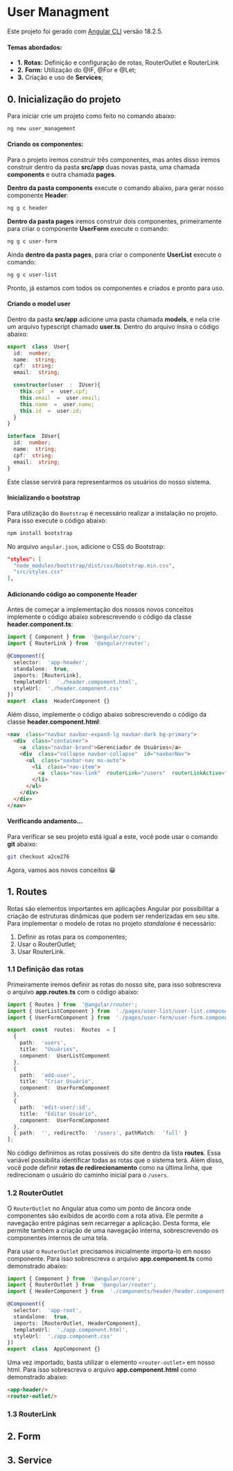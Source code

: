 # User Managment
Este projeto foi gerado com [Angular CLI](https://github.com/angular/angular-cli) versão 18.2.5.

#### Temas abordados:
+  **1.** **Rotas:** Definição e configuração de rotas, RouterOutlet e RouterLink
+  **2.** **Form:** Utilização do @IF, @For e @Let;
+  **3.** Criação e uso de **Services**;

## 0. Inicialização do projeto

Para iniciar crie um projeto como feito no comando abaixo:
```bash
ng new user_management
```

#### Criando os componentes:

Para o projeto iremos construir três componentes, mas antes disso iremos construir dentro da pasta **src/app** duas novas pasta, uma chamada **components** e outra chamada **pages**.

**Dentro da pasta components** execute o comando abaixo, para gerar nosso componente **Header**:
```bash
ng g c header
```

**Dentro da pasta pages** iremos construir dois componentes, primeiramente para criar o componente **UserForm** execute o comando:
```bash
ng g c user-form
```

Ainda **dentro da pasta pages**, para criar o componente **UserList** execute o comando:
```bash
ng g c user-list
```

Pronto, já estamos com todos os componentes e criados e pronto para uso.

#### Criando o model user

Dentro da pasta **src/app** adicione uma pasta chamada **models**, e nela crie um arquivo typescript chamado **user.ts**. Dentro do arquivo insira o código abaixo:

```typescript
export  class  User{
  id:  number;
  name:  string;
  cpf:  string;
  email:  string;

  constructor(user  :  IUser){
    this.cpf  =  user.cpf;
    this.email  =  user.email;
    this.name  =  user.name;
    this.id  =  user.id;
  }
}

interface  IUser{
  id:  number;
  name:  string;
  cpf:  string;
  email:  string;
}
```
Este classe servirá para representarmos os usuários do nosso sistema.


#### Inicializando o bootstrap

Para utilização do `Bootstrap` é necessário realizar a instalação no projeto. Para isso execute o código abaixo:
```bash
npm install bootstrap
```

No arquivo `angular.json`, adicione o CSS do Bootstrap:
```json
"styles": [
  "node_modules/bootstrap/dist/css/bootstrap.min.css",
  "src/styles.css"
],
``` 

#### Adicionando código ao componente Header

Antes de começar a implementação dos nossos novos conceitos implemente o código abaixo sobrescrevendo o código da classe **header.component.ts**:
```typescript
import { Component } from  '@angular/core';
import { RouterLink } from  '@angular/router';

@Component({
  selector:  'app-header',
  standalone:  true,
  imports: [RouterLink],
  templateUrl:  './header.component.html',
  styleUrl:  './header.component.css'
})
export  class  HeaderComponent {}
```

Além disso, implemente o código abaixo sobrescrevendo o código da classe **header.component.html**:
```html
<nav  class="navbar navbar-expand-lg navbar-dark bg-primary">
  <div  class="container">
    <a  class="navbar-brand">Gerenciador de Usuários</a>
    <div  class="collapse navbar-collapse"  id="navbarNav">
      <ul  class="navbar-nav ms-auto">
        <li  class="nav-item">
          <a  class="nav-link"  routerLink="/users"  routerLinkActive="active">Listagem de Usuários</a>
        </li>
      </ul>
    </div>
  </div>
</nav>
```

#### Verificando andamento...
Para verificar se seu projeto está igual a este, você pode usar o comando **git** abaixo:
```bash
git checkout a2ce276
```

Agora, vamos aos novos conceitos 😁

## 1. Routes

Rotas são elementos importantes em aplicações Angular por possibilitar a criação de estruturas dinâmicas que podem ser renderizadas em seu site. 
Para implementar o modelo de rotas no projeto *standalone* é necessário:
1. Definir as rotas para os componentes;
2. Usar o RouterOutlet;
3. Usar RouterLink.

### 1.1 Definição das rotas

Primeiramente iremos definir as rotas do nosso site, para isso sobrescreva o arquivo **app.routes.ts** com o código abaixo:
```typescript
import { Routes } from  '@angular/router';
import { UserListComponent } from  './pages/user-list/user-list.component';
import { UserFormComponent } from  './pages/user-form/user-form.component';

export  const  routes:  Routes  = [
  {
    path:  'users',
    title:  "Usuários",
    component:  UserListComponent
  },
  {
    path:  'add-user',
    title:  "Criar Usuário",
    component:  UserFormComponent
  },
  {
    path:  'edit-user/:id',
    title:  "Editar Usuário",
    component:  UserFormComponent
  },
  { path:  '', redirectTo:  '/users', pathMatch:  'full' }
];
```
No código definimos as rotas possíveis do site dentro da lista **routes**. Essa variável possibilita identificar todas as rotas que o sistema terá. Além disso, você pode definir **rotas de redirecionamento** como na última linha, que redirecionam o usuário do caminho inicial para o `/users`.

### 1.2 RouterOutlet
O `RouterOutlet` no Angular atua como um ponto de âncora onde componentes são exibidos de acordo com a rota ativa. Ele permite a navegação entre páginas sem recarregar a aplicação. Desta forma, ele permite também a criação de uma navegação interna, sobrescrevendo os componentes internos de uma tela.

Para usar o `RouterOutlet` precisamos inicialmente importa-lo em nosso componente. Para isso sobrescreva o arquivo **app.component.ts** como demonstrado abaixo:
```typescript
import { Component } from  '@angular/core';
import { RouterOutlet } from  '@angular/router';
import { HeaderComponent } from  './components/header/header.component';

@Component({
  selector:  'app-root',
  standalone:  true,
  imports: [RouterOutlet, HeaderComponent],
  templateUrl:  './app.component.html',
  styleUrl:  './app.component.css'
})
export  class  AppComponent {}
```
Uma vez importado, basta utilizar o elemento `<router-outlet>` em nosso html. Para isso sobrescreva o arquivo **app.component.html** como demonstrado abaixo:
```html
<app-header/>
<router-outlet/>
```

### 1.3 RouterLink


## 2. Form

## 3. Service